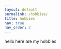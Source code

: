 ```yaml
---
layout: default
permalink: /hobbies/
title: hobbies
nav: true
nav_order: 3
---
```


hello here are my hobbies
